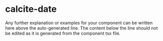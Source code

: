 # calcite-date

Any further explanation or examples for your component can be written here above the auto-generated line. The content below the line should not be edited as it is generated from the component tsx file.


